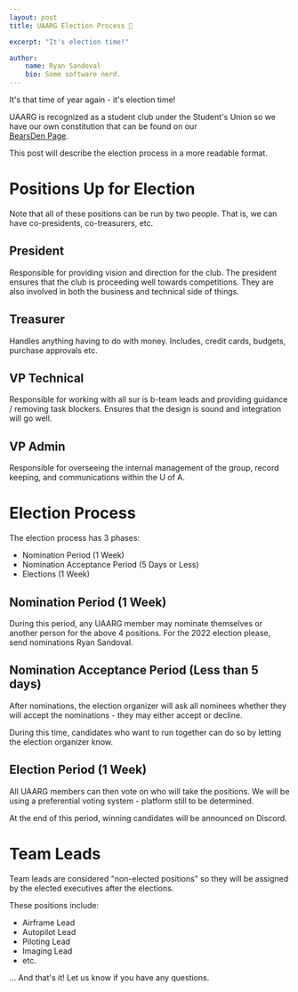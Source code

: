 ```yaml
---
layout: post
title: UAARG Election Process 🚩

excerpt: "It's election time!"

author:
    name: Ryan Sandoval
    bio: Some software nerd.
---
```


It's that time of year again - it's election time!

UAARG is recognized as a student club under the Student's Union
so we have our own constitution that can be found on our  
[BearsDen Page](https://alberta.campuslabs.ca/engage/organization/uaarg).

This post will describe the election process in a more readable format.

# Positions Up for Election

Note that all of these positions can be run by two people. That is, we can have
co-presidents, co-treasurers, etc.

## President

Responsible for providing vision and direction for the club. 
The president ensures that the club is proceeding well towards competitions.
They are also involved in both the business and technical side of things.

## Treasurer

Handles anything having to do with money. Includes, credit cards, budgets,
purchase approvals etc.

## VP Technical

Responsible for working with all sur is b-team leads and providing guidance / removing task blockers.
Ensures that the design is sound and integration will go well.

## VP Admin

Responsible for overseeing the internal management
of the group, record keeping, and communications within the U of A.

# Election Process

The election process has 3 phases:

- Nomination Period (1 Week)
- Nomination Acceptance Period (5 Days or Less)
- Elections (1 Week)

## Nomination Period (1 Week)

During this period, any UAARG member may nominate themselves or another person
for the above 4 positions. For the 2022 election please, send nominations
Ryan Sandoval.

## Nomination Acceptance Period (Less than 5 days)

After nominations, the election organizer will ask all nominees whether 
they will accept the nominations - they may either accept or decline.

During this time, candidates who want to run together can do so by letting the 
election organizer know.

## Election Period (1 Week)

All UAARG members can then vote on who will take the positions. 
We will be using a preferential voting system - platform still to be determined.

At the end of this period, winning candidates will be announced on Discord.

# Team Leads

Team leads are considered "non-elected positions" so they will be assigned
by the elected executives after the elections.

These positions include:

- Airframe Lead
- Autopilot Lead
- Piloting Lead
- Imaging Lead
- etc.


... And that's it! Let us know if you have any questions.
